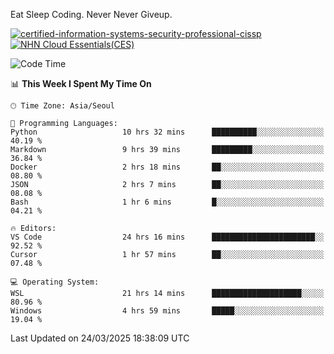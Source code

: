 Eat Sleep Coding.
Never Never Giveup.

[![certified-information-systems-security-professional-cissp](https://github.com/user-attachments/assets/d259884f-7f9a-4d80-a663-6968ead7464a)](https://www.credly.com/badges/f394a010-85a0-450b-9136-8043af01d71c/public_url)
[![NHN Cloud Essentials(CES)](https://github.com/user-attachments/assets/f405dcae-c923-424d-927f-e993bac10fa9)](https://www.nhncloud.com/kr/edu/certification/search)


<!--START_SECTION:waka-->
![Code Time](http://img.shields.io/badge/Code%20Time-4%2C005%20hrs%2045%20mins-blue)

📊 **This Week I Spent My Time On** 

```text
🕑︎ Time Zone: Asia/Seoul

💬 Programming Languages: 
Python                   10 hrs 32 mins      ██████████░░░░░░░░░░░░░░░   40.19 % 
Markdown                 9 hrs 39 mins       █████████░░░░░░░░░░░░░░░░   36.84 % 
Docker                   2 hrs 18 mins       ██░░░░░░░░░░░░░░░░░░░░░░░   08.80 % 
JSON                     2 hrs 7 mins        ██░░░░░░░░░░░░░░░░░░░░░░░   08.08 % 
Bash                     1 hr 6 mins         █░░░░░░░░░░░░░░░░░░░░░░░░   04.21 % 

🔥 Editors: 
VS Code                  24 hrs 16 mins      ███████████████████████░░   92.52 % 
Cursor                   1 hr 57 mins        ██░░░░░░░░░░░░░░░░░░░░░░░   07.48 % 

💻 Operating System: 
WSL                      21 hrs 14 mins      ████████████████████░░░░░   80.96 % 
Windows                  4 hrs 59 mins       █████░░░░░░░░░░░░░░░░░░░░   19.04 % 
```


 Last Updated on 24/03/2025 18:38:09 UTC
<!--END_SECTION:waka-->
